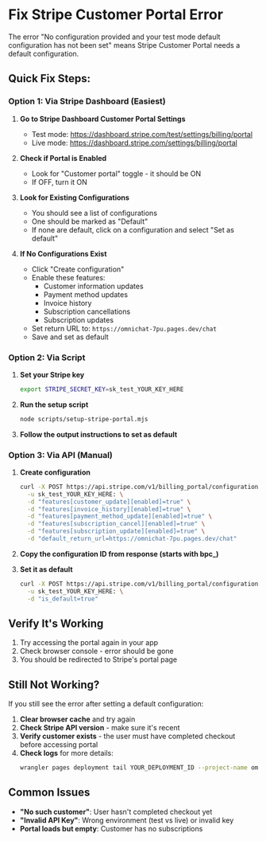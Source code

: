 # Fix Stripe Customer Portal Error

The error "No configuration provided and your test mode default configuration has not been set" means Stripe Customer Portal needs a default configuration.

## Quick Fix Steps:

### Option 1: Via Stripe Dashboard (Easiest)

1. **Go to Stripe Dashboard Customer Portal Settings**

   - Test mode: https://dashboard.stripe.com/test/settings/billing/portal
   - Live mode: https://dashboard.stripe.com/settings/billing/portal

2. **Check if Portal is Enabled**

   - Look for "Customer portal" toggle - it should be ON
   - If OFF, turn it ON

3. **Look for Existing Configurations**

   - You should see a list of configurations
   - One should be marked as "Default"
   - If none are default, click on a configuration and select "Set as default"

4. **If No Configurations Exist**
   - Click "Create configuration"
   - Enable these features:
     - Customer information updates
     - Payment method updates
     - Invoice history
     - Subscription cancellations
     - Subscription updates
   - Set return URL to: `https://omnichat-7pu.pages.dev/chat`
   - Save and set as default

### Option 2: Via Script

1. **Set your Stripe key**

   ```bash
   export STRIPE_SECRET_KEY=sk_test_YOUR_KEY_HERE
   ```

2. **Run the setup script**

   ```bash
   node scripts/setup-stripe-portal.mjs
   ```

3. **Follow the output instructions to set as default**

### Option 3: Via API (Manual)

1. **Create configuration**

   ```bash
   curl -X POST https://api.stripe.com/v1/billing_portal/configurations \
     -u sk_test_YOUR_KEY_HERE: \
     -d "features[customer_update][enabled]=true" \
     -d "features[invoice_history][enabled]=true" \
     -d "features[payment_method_update][enabled]=true" \
     -d "features[subscription_cancel][enabled]=true" \
     -d "features[subscription_update][enabled]=true" \
     -d "default_return_url=https://omnichat-7pu.pages.dev/chat"
   ```

2. **Copy the configuration ID from response (starts with bpc\_)**

3. **Set it as default**
   ```bash
   curl -X POST https://api.stripe.com/v1/billing_portal/configurations/bpc_YOUR_CONFIG_ID \
     -u sk_test_YOUR_KEY_HERE: \
     -d "is_default=true"
   ```

## Verify It's Working

1. Try accessing the portal again in your app
2. Check browser console - error should be gone
3. You should be redirected to Stripe's portal page

## Still Not Working?

If you still see the error after setting a default configuration:

1. **Clear browser cache** and try again
2. **Check Stripe API version** - make sure it's recent
3. **Verify customer exists** - the user must have completed checkout before accessing portal
4. **Check logs** for more details:
   ```bash
   wrangler pages deployment tail YOUR_DEPLOYMENT_ID --project-name omnichat --format pretty
   ```

## Common Issues

- **"No such customer"**: User hasn't completed checkout yet
- **"Invalid API Key"**: Wrong environment (test vs live) or invalid key
- **Portal loads but empty**: Customer has no subscriptions

